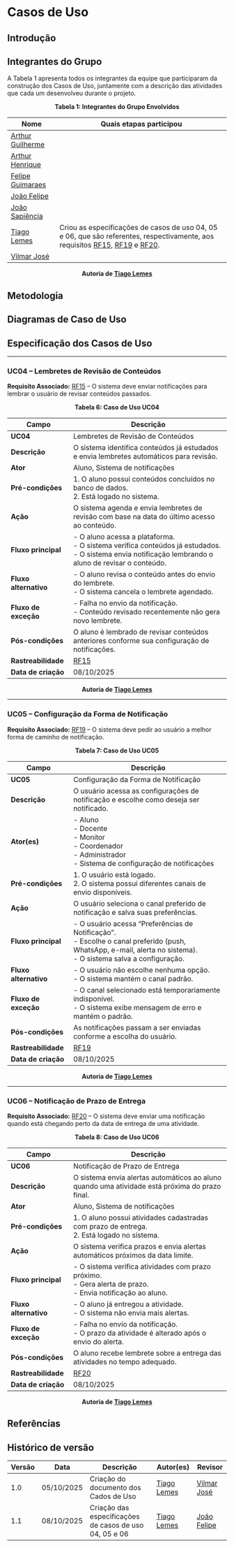# Casos de Uso

## Introdução

## Integrantes do Grupo
A Tabela 1 apresenta todos os integrantes da equipe que participaram da construção dos Casos de Uso, juntamente com a descrição das atividades que cada um desenvolveu durante o projeto.

<div align="center"><strong>Tabela 1: Integrantes do Grupo Envolvidos</strong></div>

| Nome | Quais etapas participou |
|---------------------------|---------------------------------------|
| [Arthur Guilherme](https://github.com/ArthurGuilher62) |                                       |
| [Arthur Henrique](https://github.com/arthurhvieira1) |                                       |
| [Felipe Guimaraes](https://github.com/felipegf1) |                                       |
| [João Felipe](https://github.com/MrBolt2005) |                                       |
| [João Sapiência](https://github.com/JoaoSapiencia) |                                       |
| [Tiago Lemes](https://github.com/TiagoTeixeira-2005) | Criou as especificações de casos de uso 04, 05 e 06, que são referentes, respectivamente, aos requisitos [RF15](https://requisitos-de-software.github.io/2025.2-Grupo03/Elicitacao/requisitos_elicitados/#funcionais), [RF19](https://requisitos-de-software.github.io/2025.2-Grupo03/Elicitacao/requisitos_elicitados/#funcionais) e [RF20](https://requisitos-de-software.github.io/2025.2-Grupo03/Elicitacao/requisitos_elicitados/#funcionais).                                      |
| [Vilmar José](https://github.com/VilmarFagundes) |                                       |

<div align="center"><strong>Autoria de <a href="https://github.com/TiagoTeixeira-2005">Tiago Lemes</a></strong></div>

## Metodologia

## Diagramas de Caso de Uso

## Especificação dos Casos de Uso

---

### **UC04 – Lembretes de Revisão de Conteúdos**
**Requisito Associado:** [RF15](https://requisitos-de-software.github.io/2025.2-Grupo03/Elicitacao/requisitos_elicitados/#funcionais) – O sistema deve enviar notificações para lembrar o usuário de revisar conteúdos passados.

<div align="center"><strong>Tabela 6: Caso de Uso UC04</strong></div>

| Campo | Descrição |
|-------|------------|
| **UC04** | Lembretes de Revisão de Conteúdos |
| **Descrição** | O sistema identifica conteúdos já estudados e envia lembretes automáticos para revisão. |
| **Ator** | Aluno, Sistema de notificações |
| **Pré-condições** | 1. O aluno possui conteúdos concluídos no banco de dados. <br>2. Está logado no sistema. |
| **Ação** | O sistema agenda e envia lembretes de revisão com base na data do último acesso ao conteúdo. |
| **Fluxo principal** | - O aluno acessa a plataforma.<br>- O sistema verifica conteúdos já estudados.<br>- O sistema envia notificação lembrando o aluno de revisar o conteúdo. |
| **Fluxo alternativo** | - O aluno revisa o conteúdo antes do envio do lembrete.<br>- O sistema cancela o lembrete agendado. |
| **Fluxo de exceção** | - Falha no envio da notificação.<br>- Conteúdo revisado recentemente não gera novo lembrete. |
| **Pós-condições** | O aluno é lembrado de revisar conteúdos anteriores conforme sua configuração de notificações. |
| **Rastreabilidade** | [RF15](https://requisitos-de-software.github.io/2025.2-Grupo03/Elicitacao/requisitos_elicitados/#funcionais) |
| **Data de criação** | 08/10/2025 |

<div align="center"><strong>Autoria de <a href="https://github.com/TiagoTeixeira-2005">Tiago Lemes</a></strong></div>


---

### **UC05 – Configuração da Forma de Notificação**
**Requisito Associado:** [RF19](https://requisitos-de-software.github.io/2025.2-Grupo03/Elicitacao/requisitos_elicitados/#funcionais) – O sistema deve pedir ao usuário a melhor forma de caminho de notificação.

<div align="center"><strong>Tabela 7: Caso de Uso UC05</strong></div>

| Campo | Descrição |
|-------|------------|
| **UC05** | Configuração da Forma de Notificação |
| **Descrição** | O usuário acessa as configurações de notificação e escolhe como deseja ser notificado. |
| **Ator(es)** | - Aluno<br> - Docente<br> - Monitor<br> - Coordenador<br> - Administrador<br> - Sistema de configuração de notificações |
| **Pré-condições** | 1. O usuário está logado. <br>2. O sistema possui diferentes canais de envio disponíveis. |
| **Ação** | O usuário seleciona o canal preferido de notificação e salva suas preferências. |
| **Fluxo principal** | - O usuário acessa “Preferências de Notificação”.<br>- Escolhe o canal preferido (push, WhatsApp, e-mail, alerta no sistema).<br>- O sistema salva a configuração. |
| **Fluxo alternativo** | - O usuário não escolhe nenhuma opção.<br>- O sistema mantém o canal padrão. |
| **Fluxo de exceção** | - O canal selecionado está temporariamente indisponível.<br>- O sistema exibe mensagem de erro e mantém o padrão. |
| **Pós-condições** | As notificações passam a ser enviadas conforme a escolha do usuário. |
| **Rastreabilidade** | [RF19](https://requisitos-de-software.github.io/2025.2-Grupo03/Elicitacao/requisitos_elicitados/#funcionais) |
| **Data de criação** | 08/10/2025 |

<div align="center"><strong>Autoria de <a href="https://github.com/TiagoTeixeira-2005">Tiago Lemes</a></strong></div>


---

### **UC06 – Notificação de Prazo de Entrega**
**Requisito Associado:** [RF20](https://requisitos-de-software.github.io/2025.2-Grupo03/Elicitacao/requisitos_elicitados/#funcionais) – O sistema deve enviar uma notificação quando está chegando perto da data de entrega de uma atividade.

<div align="center"><strong>Tabela 8: Caso de Uso UC06</strong></div>

| Campo | Descrição |
|-------|------------|
| **UC06** | Notificação de Prazo de Entrega |
| **Descrição** | O sistema envia alertas automáticos ao aluno quando uma atividade está próxima do prazo final. |
| **Ator** | Aluno, Sistema de notificações |
| **Pré-condições** | 1. O aluno possui atividades cadastradas com prazo de entrega. <br>2. Está logado no sistema. |
| **Ação** | O sistema verifica prazos e envia alertas automáticos próximos da data limite. |
| **Fluxo principal** | - O sistema verifica atividades com prazo próximo.<br>- Gera alerta de prazo.<br>- Envia notificação ao aluno. |
| **Fluxo alternativo** | - O aluno já entregou a atividade.<br>- O sistema não envia mais alertas. |
| **Fluxo de exceção** | - Falha no envio da notificação.<br>- O prazo da atividade é alterado após o envio do alerta. |
| **Pós-condições** | O aluno recebe lembrete sobre a entrega das atividades no tempo adequado. |
| **Rastreabilidade** | [RF20](https://requisitos-de-software.github.io/2025.2-Grupo03/Elicitacao/requisitos_elicitados/#funcionais) |
| **Data de criação** | 08/10/2025 |

<div align="center"><strong>Autoria de <a href="https://github.com/TiagoTeixeira-2005">Tiago Lemes</a></strong></div>


## Referências

## Histórico de versão

| Versão | Data | Descrição | Autor(es) | Revisor |
|--------|------|-----------|-----------|---------|
| 1.0    | 05/10/2025 | Criação do documento dos Cados de Uso | [Tiago Lemes](https://github.com/TiagoTeixeira-2005) |  [Vilmar José](https://github.com/VilmarFagundes) |
| 1.1    | 08/10/2025 | Criação das especificações de casos de uso 04, 05 e 06 | [Tiago Lemes](https://github.com/TiagoTeixeira-2005) |  [João Felipe](https://github.com/MrBolt2005) |
